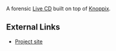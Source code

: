 A forensic [Live CD](Live_CD "wikilink") built on top of
[Knoppix](Knoppix "wikilink").

## External Links

- [Project site](http://www.plainsight.info/)